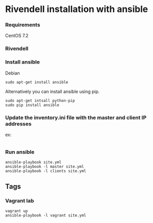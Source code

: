 # Rivendell installation with ansible

### Requirements

CentOS 7.2

### Rivendell

### Install ansible

Debian
```
sudo apt-get install ansible
```

Alternatively you can install ansible using pip.
```
sudo apt-get intsall python-pip
sudo pip install ansible
```


### Update the inventory.ini file with the master and client IP addresses

ex:
```
```

### Run ansible

```
ansible-playbook site.yml 
ansible-playbook -l master site.yml 
ansible-playbook -l clients site.yml 
```

## Tags

### Vagrant lab

```
vagrant up
ansible-playbook -l vagrant site.yml
```
